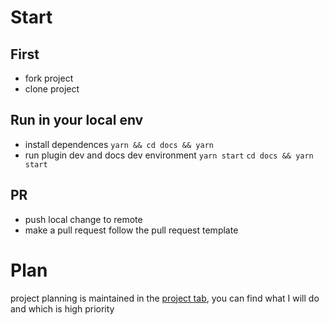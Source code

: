 # Start

## First

- fork project
- clone project

## Run in your local env

- install dependences `yarn && cd docs && yarn`
- run plugin dev and docs dev environment `yarn start` `cd docs && yarn start`

## PR

- push local change to remote
- make a pull request follow the pull request template

# Plan

project planning is maintained in the [project tab](https://github.com/xiguaxigua/docusaurus-plugin-demo-block/projects/1), you can find what I will do and which is high priority
